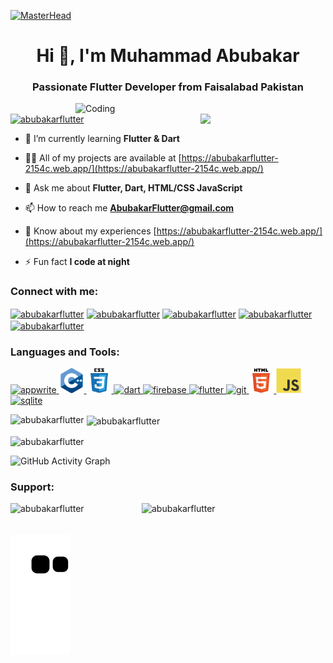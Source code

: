 [![MasterHead](https://i.ibb.co/5KHb4jW/abubakar-flutter-app-developer-faisalabad.jpg)](https://linkedin.com/in/abubakarflutter)
<h1 align="center">Hi 👋, I'm Muhammad Abubakar</h1>
<h3 align="center">Passionate Flutter Developer from Faisalabad Pakistan</h3>
<img align="right" alt="Coding" width="400" src="https://raw.githubusercontent.com/7oSkaaa/7oSkaaa/main/Images/Right_Side.gif">
<picture> <img align="right" src="https://github.com/7oSkaaa/7oSkaaa/blob/main/Images/Right_Side.gif?raw=true" width = 200px></picture>

<p align="left"> <a href="https://twitter.com/abubakarflutter" target="blank"><img src="https://img.shields.io/twitter/follow/abubakarflutter?logo=twitter&style=for-the-badge" alt="abubakarflutter" /></a> </p>

- 🌱 I’m currently learning **Flutter & Dart**

- 👨‍💻 All of my projects are available at [https://abubakarflutter-2154c.web.app/](https://abubakarflutter-2154c.web.app/)

- 💬 Ask me about **Flutter, Dart, HTML/CSS JavaScript**

- 📫 How to reach me **AbubakarFlutter@gmail.com**

- 📄 Know about my experiences [https://abubakarflutter-2154c.web.app/](https://abubakarflutter-2154c.web.app/)

- ⚡ Fun fact **I code at night**

<h3 align="left">Connect with me:</h3>
<p align="left">
<a href="https://twitter.com/abubakarflutter" target="blank"><img align="center" src="https://raw.githubusercontent.com/rahuldkjain/github-profile-readme-generator/master/src/images/icons/Social/twitter.svg" alt="abubakarflutter" height="30" width="40" /></a>
<a href="https://linkedin.com/in/abubakarflutter" target="blank"><img align="center" src="https://raw.githubusercontent.com/rahuldkjain/github-profile-readme-generator/master/src/images/icons/Social/linked-in-alt.svg" alt="abubakarflutter" height="30" width="40" /></a>
<a href="https://fb.com/abubakarflutter" target="blank"><img align="center" src="https://raw.githubusercontent.com/rahuldkjain/github-profile-readme-generator/master/src/images/icons/Social/facebook.svg" alt="abubakarflutter" height="30" width="40" /></a>
<a href="https://instagram.com/abubakarflutter" target="blank"><img align="center" src="https://raw.githubusercontent.com/rahuldkjain/github-profile-readme-generator/master/src/images/icons/Social/instagram.svg" alt="abubakarflutter" height="30" width="40" /></a>
<a href="https://dribbble.com/abubakarflutter" target="blank"><img align="center" src="https://raw.githubusercontent.com/rahuldkjain/github-profile-readme-generator/master/src/images/icons/Social/dribbble.svg" alt="abubakarflutter" height="30" width="40" /></a>
</p>

<h3 align="left">Languages and Tools:</h3>
<p align="left"> <a href="https://appwrite.io" target="_blank" rel="noreferrer"> <img src="https://www.vectorlogo.zone/logos/appwriteio/appwriteio-icon.svg" alt="appwrite" width="40" height="40"/> </a> <a href="https://www.w3schools.com/cpp/" target="_blank" rel="noreferrer"> <img src="https://raw.githubusercontent.com/devicons/devicon/master/icons/cplusplus/cplusplus-original.svg" alt="cplusplus" width="40" height="40"/> </a> <a href="https://www.w3schools.com/css/" target="_blank" rel="noreferrer"> <img src="https://raw.githubusercontent.com/devicons/devicon/master/icons/css3/css3-original-wordmark.svg" alt="css3" width="40" height="40"/> </a> <a href="https://dart.dev" target="_blank" rel="noreferrer"> <img src="https://www.vectorlogo.zone/logos/dartlang/dartlang-icon.svg" alt="dart" width="40" height="40"/> </a> <a href="https://firebase.google.com/" target="_blank" rel="noreferrer"> <img src="https://www.vectorlogo.zone/logos/firebase/firebase-icon.svg" alt="firebase" width="40" height="40"/> </a> <a href="https://flutter.dev" target="_blank" rel="noreferrer"> <img src="https://www.vectorlogo.zone/logos/flutterio/flutterio-icon.svg" alt="flutter" width="40" height="40"/> </a> <a href="https://git-scm.com/" target="_blank" rel="noreferrer"> <img src="https://www.vectorlogo.zone/logos/git-scm/git-scm-icon.svg" alt="git" width="40" height="40"/> </a> <a href="https://www.w3.org/html/" target="_blank" rel="noreferrer"> <img src="https://raw.githubusercontent.com/devicons/devicon/master/icons/html5/html5-original-wordmark.svg" alt="html5" width="40" height="40"/> </a> <a href="https://developer.mozilla.org/en-US/docs/Web/JavaScript" target="_blank" rel="noreferrer"> <img src="https://raw.githubusercontent.com/devicons/devicon/master/icons/javascript/javascript-original.svg" alt="javascript" width="40" height="40"/> </a> <a href="https://www.sqlite.org/" target="_blank" rel="noreferrer"> <img src="https://www.vectorlogo.zone/logos/sqlite/sqlite-icon.svg" alt="sqlite" width="40" height="40"/> </a> </p>

<p><img align="left" src="https://github-readme-stats.vercel.app/api/top-langs?username=abubakarflutter&show_icons=true&locale=en&layout=compact" alt="abubakarflutter" /></p>

<p>&nbsp;<img align="center" src="https://github-readme-stats.vercel.app/api?username=abubakarflutter&show_icons=true&locale=en" alt="abubakarflutter" /></p>

<p><img align="center" src="https://github-readme-streak-stats.herokuapp.com/?user=abubakarflutter&" alt="abubakarflutter" /></p>

![GitHub Activity Graph](https://activity-graph.herokuapp.com/graph?username=abubakarflutter)  

<h3 align="left">Support:</h3>
<p><a href="https://www.buymeacoffee.com/abubakarflutter"> <img align="left" src="https://cdn.buymeacoffee.com/buttons/v2/default-yellow.png" height="50" width="210" alt="abubakarflutter" /></a><a href="https://ko-fi.com/abubakarflutter"> <img align="left" src="https://cdn.ko-fi.com/cdn/kofi3.png?v=3" height="50" width="210" alt="abubakarflutter" /></a></p><br><br>

<p align="left"> <img src="https://raw.githubusercontent.com/hassan-zafar/hassan-zafar/output/github-contribution-grid-snake.svg" alt="abubakarflutter" /> </p>
